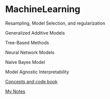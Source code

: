 # MachineLearning
Resampling, Model Selection, and regularization

Generalized Additive Models

Tree-Based Methods

Neural Network Models

Naive Bayes Model

Model Agnostic Interpretability

[Concepts and code book](https://www.ariclabarr.com/machine-learning/)

[My Notes](https://docs.google.com/document/d/198ZjOxuKjPL12o1UStkqkRPzkQM25wSXNwecbaAXWvg/edit?usp=sharing)
